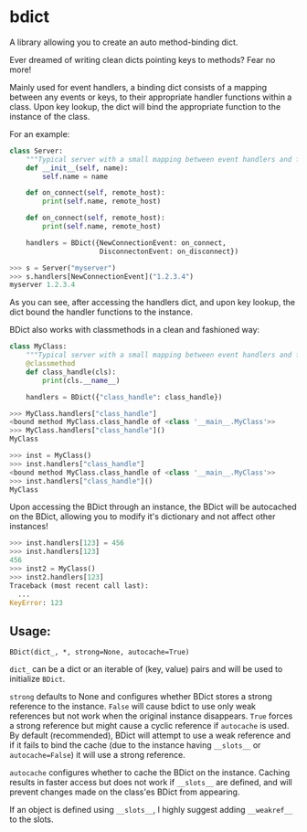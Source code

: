 # bdict
A library allowing you to create an auto method-binding dict.

Ever dreamed of writing clean dicts pointing keys to methods? Fear no more!

Mainly used for event handlers, a binding dict consists of a mapping between
any events or keys, to their appropriate handler functions within a class.
Upon key lookup, the dict will bind the appropriate function to the instance
of the class.

For an example:

```Python
class Server:
    """Typical server with a small mapping between event handlers and functions"""
    def __init__(self, name):
        self.name = name

    def on_connect(self, remote_host):
        print(self.name, remote_host)

    def on_connect(self, remote_host):
        print(self.name, remote_host)

    handlers = BDict({NewConnectionEvent: on_connect,
                      DisconnectonEvent: on_disconnect})

>>> s = Server("myserver")
>>> s.handlers[NewConnectionEvent]("1.2.3.4")
myserver 1.2.3.4
```
As you can see, after accessing the handlers dict, and upon key lookup,
the dict bound the handler functions to the instance.

BDict also works with classmethods in a clean and fashioned way:

```Python
class MyClass:
    """Typical server with a small mapping between event handlers and functions"""            
    @classmethod
    def class_handle(cls):
        print(cls.__name__)

    handlers = BDict({"class_handle": class_handle})

>>> MyClass.handlers["class_handle"]
<bound method MyClass.class_handle of <class '__main__.MyClass'>>
>>> MyClass.handlers["class_handle"]()
MyClass

>>> inst = MyClass()
>>> inst.handlers["class_handle"]
<bound method MyClass.class_handle of <class '__main__.MyClass'>>
>>> inst.handlers["class_handle"]()
MyClass
```
Upon accessing the BDict through an instance, the BDict will be autocached on the BDict, 
allowing you to modify it's dictionary and not affect other instances!
```Python
>>> inst.handlers[123] = 456
>>> inst.handlers[123]
456
>>> inst2 = MyClass()
>>> inst2.handlers[123]
Traceback (most recent call last):
  ...
KeyError: 123
```

## Usage:

`BDict(dict_, *, strong=None, autocache=True)`

`dict_` can be a dict or an iterable of (key, value) pairs and will be used to initialize `BDict`.

`strong` defaults to None and configures whether BDict stores a strong reference to the instance. `False` will cause
bdict to use only weak references but not work when the original instance disappears. `True` forces a strong reference
but might cause a cyclic reference if `autocache` is used. By default (recommended), BDict will attempt to use a weak reference
and if it fails to bind the cache (due to the instance having `__slots__` or `autocache=False`) it will use a strong reference.

`autocache` configures whether to cache the BDict on the instance. Caching results in faster access but does not work if `__slots__`
are defined, and will prevent changes made on the class'es BDict from appearing.

If an object is defined using `__slots__`, I highly suggest adding `__weakref__` to the slots.
